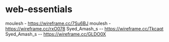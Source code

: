# web-essentials
moulesh - https://wireframe.cc/7Su6BJ
moulesh - https://wireframe.cc/rxO078
Syed_Amash_s -- https://wireframe.cc/Tkcaqt
Syed_Amash_s -- https://wireframe.cc/GLDO0X

